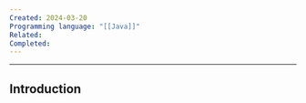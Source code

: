 ```yaml
---
Created: 2024-03-20
Programming language: "[[Java]]"
Related: 
Completed:
---
```

---
## Introduction